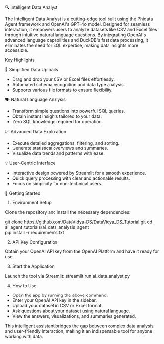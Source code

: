🔍 Intelligent Data Analyst

The Intelligent Data Analyst is a cutting-edge tool built using the Phidata Agent framework and OpenAI's GPT-4o model. Designed for seamless interaction, it empowers users to analyze datasets like CSV and Excel files through intuitive natural language questions. By integrating OpenAI's advanced language capabilities and DuckDB's fast data processing, it eliminates the need for SQL expertise, making data insights more accessible.

Key Highlights

🚀 Simplified Data Uploads

- Drag and drop your CSV or Excel files effortlessly.
- Automated schema recognition and data type analysis.
- Supports various file formats to ensure flexibility.

🗣️ Natural Language Analysis

- Transform simple questions into powerful SQL queries.
- Obtain instant insights tailored to your data.
- Zero SQL knowledge required for operation.

📈 Advanced Data Exploration

- Execute detailed aggregations, filtering, and sorting.
- Generate statistical overviews and summaries.
- Visualize data trends and patterns with ease.

💡 User-Centric Interface

- Interactive design powered by Streamlit for a smooth experience.
- Quick query processing with clear and actionable results.
- Focus on simplicity for non-technical users.

🚀 Getting Started

1. Environment Setup

Clone the repository and install the necessary dependencies:

git clone https://github.com/DataVidya-DS/DataVidya_DS_Tutorial.git
cd ai_agent_tutorials/ai_data_analysis_agent  
pip install -r requirements.txt  

2. API Key Configuration
   
Obtain your OpenAI API key from the OpenAI Platform and have it ready for use.

3. Start the Application
   
Launch the tool via Streamlit:
streamlit run ai_data_analyst.py  

4. How to Use
   
- Open the app by running the above command.
- Enter your OpenAI API key in the sidebar.
- Upload your dataset in CSV or Excel format.
- Ask questions about your dataset using natural language.
- View the answers, visualizations, and summaries generated.


This intelligent assistant bridges the gap between complex data analysis and user-friendly interaction, making it an indispensable tool for anyone working with data.
